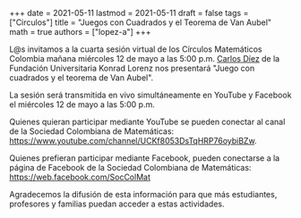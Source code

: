+++
date      = 2021-05-11
lastmod   = 2021-05-11
draft     = false
tags      = ["Circulos"]
title     = "Juegos con Cuadrados y el Teorema de Van Aubel"
math      = true
authors   = ["lopez-a"]
+++

L@s invitamos a la cuarta sesión virtual de los Círculos Matemáticos Colombia mañana miércoles 12 de mayo a las 5:00 p.m. [Carlos Díez](https://docentes.konradlorenz.edu.co/2017/01/carlos-alberto-d%C3%ADez-fonnegra.html) de la Fundación Universitaria Konrad Lorenz nos presentará "Juego con cuadrados y el teorema de Van Aubel". 

La sesión será transmitida en vivo simultáneamente en YouTube y Facebook el miércoles 12 de mayo a las 5:00 p.m.

Quienes quieran participar mediante YouTube se pueden conectar al canal de la Sociedad Colombiana de Matemáticas:   
https://www.youtube.com/channel/UCKf8053DsTqHRP76oybiBZw. 

Quienes prefieran participar mediante Facebook, pueden conectarse a la página de Facebook de la Sociedad Colombiana de Matemáticas: 
https://web.facebook.com/SocColMat

Agradecemos la difusión de esta información para que más estudiantes, profesores y familias puedan acceder a estas actividades.
